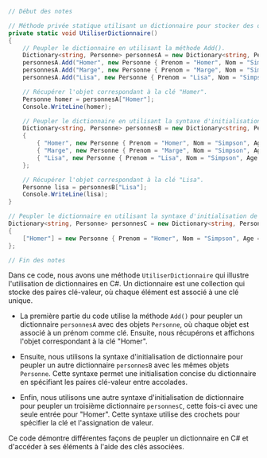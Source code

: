 ```csharp
// Début des notes

// Méthode privée statique utilisant un dictionnaire pour stocker des objets Personne.
private static void UtiliserDictionnaire()
{
    // Peupler le dictionnaire en utilisant la méthode Add().
    Dictionary<string, Personne> personnesA = new Dictionary<string, Personne>();
    personnesA.Add("Homer", new Personne { Prenom = "Homer", Nom = "Simpson", Age = 47 });
    personnesA.Add("Marge", new Personne { Prenom = "Marge", Nom = "Simpson", Age = 45 });
    personnesA.Add("Lisa", new Personne { Prenom = "Lisa", Nom = "Simpson", Age = 9 });

    // Récupérer l'objet correspondant à la clé "Homer".
    Personne homer = personnesA["Homer"];
    Console.WriteLine(homer);

    // Peupler le dictionnaire en utilisant la syntaxe d'initialisation.
    Dictionary<string, Personne> personnesB = new Dictionary<string, Personne>()
    {
        { "Homer", new Personne { Prenom = "Homer", Nom = "Simpson", Age = 47 } },
        { "Marge", new Personne { Prenom = "Marge", Nom = "Simpson", Age = 45 } },
        { "Lisa", new Personne { Prenom = "Lisa", Nom = "Simpson", Age = 9 } }
    };

    // Récupérer l'objet correspondant à la clé "Lisa".
    Personne lisa = personnesB["Lisa"];
    Console.WriteLine(lisa);
}

// Peupler le dictionnaire en utilisant la syntaxe d'initialisation de dictionnaire.
Dictionary<string, Personne> personnesC = new Dictionary<string, Personne>()
{
    ["Homer"] = new Personne { Prenom = "Homer", Nom = "Simpson", Age = 47 },
};

// Fin des notes
```

Dans ce code, nous avons une méthode `UtiliserDictionnaire` qui illustre l'utilisation de dictionnaires en C#. Un dictionnaire est une collection qui stocke des paires clé-valeur, où chaque élément est associé à une clé unique.

- La première partie du code utilise la méthode `Add()` pour peupler un dictionnaire `personnesA` avec des objets `Personne`, où chaque objet est associé à un prénom comme clé. Ensuite, nous récupérons et affichons l'objet correspondant à la clé "Homer".

- Ensuite, nous utilisons la syntaxe d'initialisation de dictionnaire pour peupler un autre dictionnaire `personnesB` avec les mêmes objets `Personne`. Cette syntaxe permet une initialisation concise du dictionnaire en spécifiant les paires clé-valeur entre accolades.

- Enfin, nous utilisons une autre syntaxe d'initialisation de dictionnaire pour peupler un troisième dictionnaire `personnesC`, cette fois-ci avec une seule entrée pour "Homer". Cette syntaxe utilise des crochets pour spécifier la clé et l'assignation de valeur.

Ce code démontre différentes façons de peupler un dictionnaire en C# et d'accéder à ses éléments à l'aide des clés associées.